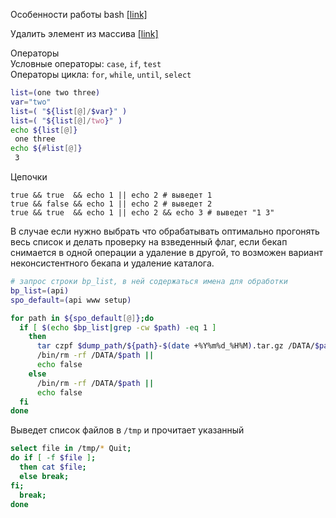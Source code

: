 Особенности работы bash [[link]](https://www.opennet.ru/docs/RUS/bash/bash.html#toc7)  

Удалить элемент из массива [[link]](https://coderoad.ru/23462869/%D0%A3%D0%B4%D0%B0%D0%BB%D0%B8%D1%82%D1%8C-%D1%8D%D0%BB%D0%B5%D0%BC%D0%B5%D0%BD%D1%82-%D0%B8%D0%B7-%D0%BC%D0%B0%D1%81%D1%81%D0%B8%D0%B2%D0%B0-bash-%D0%BF%D0%BE-%D1%81%D0%BE%D0%B4%D0%B5%D1%80%D0%B6%D0%B8%D0%BC%D0%BE%D0%BC%D1%83-%D1%85%D1%80%D0%B0%D0%BD%D1%8F%D1%89%D0%B5%D0%BC%D1%83%D1%81%D1%8F-%D0%B2-%D0%BF%D0%B5%D1%80%D0%B5%D0%BC%D0%B5%D0%BD%D0%BD%D0%BE%D0%B9-%D0%BD%D0%B5)

Операторы  
Условные операторы: `case`, `if`, `test`  
Операторы цикла: `for`, `while`, `until`, `select`  

```sh
list=(one two three)
var="two"
list=( "${list[@]/$var}" )
list=( "${list[@]/two}" )
echo ${list[@]}
 one three
echo ${#list[@]}
 3
```
Цепочки  
```
true && true  && echo 1 || echo 2 # выведет 1
true && false && echo 1 || echo 2 # выведет 2
true && true  && echo 1 || echo 2 && echo 3 # выведет "1 3"
```
В случае если нужно выбрать что обрабатывать оптимально прогонять весь список и делать проверку на взведенный флаг, если бекап снимается в одной операции а удаление в другой, то возможен вариант неконсистентного бекапа и удаление каталога.
```sh
# запрос строки bp_list, в ней содержаться имена для обработки
bp_list=(api)
spo_default=(api www setup)

for path in ${spo_default[@]};do
  if [ $(echo $bp_list|grep -cw $path) -eq 1 ]
    then
      tar czpf $dump_path/${path}-$(date +%Y%m%d_%H%M).tar.gz /DATA/$path &>>$dump_path/log/tar_$path.log &&
      /bin/rm -rf /DATA/$path ||
      echo false
    else
      /bin/rm -rf /DATA/$path || 
      echo false
  fi
done
```
Выведет список файлов в `/tmp` и прочитает указанный
```sh
select file in /tmp/* Quit;
do if [ -f $file ]; 
  then cat $file; 
  else break; 
fi; 
  break;
done
```
